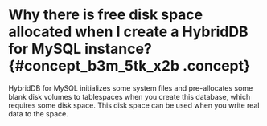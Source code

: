 # Why there is free disk space allocated when I create a HybridDB for MySQL instance? {#concept_b3m_5tk_x2b .concept}

HybridDB for MySQL initializes some system files and pre-allocates some blank disk volumes to tablespaces when you create this database, which requires some disk space. This disk space can be used when you write real data to the space.

